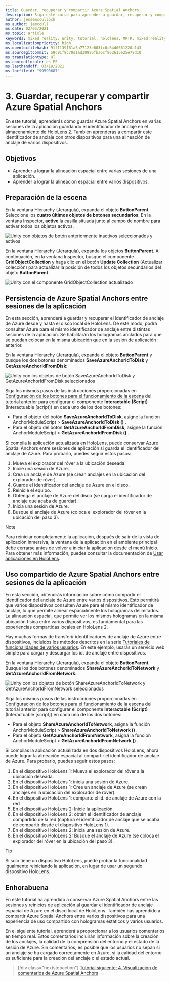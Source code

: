 ```yaml
---
title: Guardar, recuperar y compartir Azure Spatial Anchors
description: Siga este curso para aprender a guardar, recuperar y compartir Azure Spatial Anchors en una aplicación de realidad mixta.
author: jessemcculloch
ms.author: jemccull
ms.date: 02/05/2021
ms.topic: article
keywords: mixed reality, unity, tutorial, hololens, MRTK, mixed reality toolkit, UWP, Azure spatial anchors, app sessions
ms.localizationpriority: high
ms.openlocfilehash: 91f1139181a5a77123e003fc0c64d0661220a143
ms.sourcegitcommit: 59c91f8c70d1ad30995fba6cf862615e25e78d10
ms.translationtype: HT
ms.contentlocale: es-ES
ms.lasthandoff: 03/19/2021
ms.locfileid: "99590687"
---
```

# <a name="3-saving-retrieving-and-sharing-azure-spatial-anchors"></a>3. Guardar, recuperar y compartir Azure Spatial Anchors

En este tutorial, aprenderás cómo guardar Azure Spatial Anchors en varias sesiones de la aplicación guardando el identificador de anclaje en el almacenamiento de HoloLens 2. También aprenderás a compartir este identificador de anclaje con otros dispositivos para una alineación de anclaje de varios dispositivos.

## <a name="objectives"></a>Objetivos

* Aprender a lograr la alineación espacial entre varias sesiones de una aplicación.
* Aprender a lograr la alineación espacial entre varios dispositivos.

## <a name="preparing-the-scene"></a>Preparación de la escena

En la ventana Hierarchy (Jerarquía), expanda el objeto **ButtonParent**. Seleccione los **cuatro últimos objetos de botones secundarios**. En la ventana Inspector, **active** la casilla situada junto al campo de nombre para activar todos los objetos activos.

![Unity con objetos de botón anteriormente inactivos seleccionados y activos](images/mr-learning-asa/asa-03-section1-step1-1.png)

En la ventana Hierarchy (Jerarquía), expanda los objetos **ButtonParent**. A continuación, en la ventana Inspector, busque el componente **GridObjectCollection** y haga clic en el botón **Update Collection** (Actualizar colección) para actualizar la posición de todos los objetos secundarios del objeto **ButtonParent**.

![Unity con el componente GridObjectCollection actualizado](images/mr-learning-asa/asa-03-section1-step1-2.png)

## <a name="persisting-azure-spatial-anchors-between-app-sessions"></a>Persistencia de Azure Spatial Anchors entre sesiones de la aplicación

En esta sección, aprenderá a guardar y recuperar el identificador de anclaje de Azure desde y hasta el disco local de HoloLens. De este modo, podrá consultar Azure para el mismo identificador de anclaje entre distintas sesiones de la aplicación. Se habilitarán los hologramas anclados para que se puedan colocar en la misma ubicación que en la sesión de aplicación anterior.

En la ventana Hierarchy (Jerarquía), expanda el objeto **ButtonParent** y busque los dos botones denominados **SaveAzureAnchorIdToDisk** y **GetAzureAnchorIdFromDisk**:

![Unity con los objetos de botón SaveAzureAnchorIdToDisk y GetAzureAnchorIdFromDisk seleccionados](images/mr-learning-asa/asa-03-section2-step1-1.png)

Siga los mismos pasos de las instrucciones proporcionadas en [Configuración de los botones para el funcionamiento de la escena](mr-learning-asa-02.md#configuring-the-buttons-to-operate-the-scene) del tutorial anterior para configurar el componente **Interactable (Script)** (Interactuable [script]) en cada uno de los dos botones:

* Para el objeto del botón **SaveAzureAnchorIdToDisk**, asigne la función AnchorModuleScript > **SaveAzureAnchorIdToDisk ()** .
* Para el objeto del botón **GetAzureAnchorIdFromDisk**, asigne la función AnchorModuleScript > **GetAzureAnchorIdFromDisk ()** .

Si compila la aplicación actualizada en HoloLens, puede conservar Azure Spatial Anchors entre sesiones de aplicación si guarda el identificador del anclaje de Azure. Para probarlo, puedes seguir estos pasos:

1. Mueva el explorador del róver a la ubicación deseada.
2. Inicie una sesión de Azure.
3. Crea un anclaje de Azure (se crean anclajes en la ubicación del explorador de róver).
4. Guarde el identificador del anclaje de Azure en el disco.
5. Reinicie el equipo.
6. Obtenga el anclaje de Azure del disco (se carga el identificador de anclaje que acaba de guardar).
7. Inicia una sesión de Azure.
8. Busque el anclaje de Azure (coloca el explorador del róver en la ubicación del paso 3).

> [!NOTE]
> Para reiniciar completamente la aplicación, después de salir de la vista de aplicación inmersiva, la ventana de la aplicación en el ambiente principal debe cerrarse antes de volver a iniciar la aplicación desde el menú Inicio. Para obtener más información, puedes consultar la documentación de [Usar aplicaciones en HoloLens](/hololens/holographic-home#using-apps-on-hololens).

## <a name="sharing-azure-spatial-anchors-between-devices"></a>Uso compartido de Azure Spatial Anchors entre sesiones de la aplicación

En esta sección, obtendrás información sobre cómo compartir el identificador del anclaje de Azure entre varios dispositivos. Esto permitirá que varios dispositivos consulten Azure para el mismo identificador de anclaje, lo que permite alinear espacialmente los hologramas delimitados. La alineación espacial, que permite ver los mismos hologramas en la misma ubicación física entre varios dispositivos, es fundamental para las experiencias compartidas locales en HoloLens 2.

Hay muchas formas de transferir identificadores de anclaje de Azure entre dispositivos, incluidos los métodos descritos en la serie [Tutoriales de funcionalidades de varios usuarios](mr-learning-sharing-02.md). En este ejemplo, usarás un servicio web simple para cargar y descargar los id. de anclaje entre dispositivos.

En la ventana Hierarchy (Jerarquía), expanda el objeto **ButtonParent**.   Busque los dos botones denominados **ShareAzureAnchorIdToNetwork** y **GetAzureAnchorIdFromNetwork**:

![Unity con los objetos de botón ShareAzureAnchorIdToNetwork y GetAzureAnchorIdFromNetwork seleccionados](images/mr-learning-asa/asa-03-section3-step1-1.png)

Siga los mismos pasos de las instrucciones proporcionadas en [Configuración de los botones para el funcionamiento de la escena](mr-learning-asa-02.md#configuring-the-buttons-to-operate-the-scene) del tutorial anterior para configurar el componente **Interactable (Script)** (Interactuable [script]) en cada uno de los dos botones:

* Para el objeto **ShareAzureAnchorIdToNetwork**, asigna la función AnchorModuleScript > **ShareAzureAnchorIdToNetwork ()** .
* Para el objeto **GetAzureAnchorIdFromNetwork**, asigna la función AnchorModuleScript > **GetAzureAnchorIdFromNetwork ()** .

Si compilas la aplicación actualizada en dos dispositivos HoloLens, ahora puede lograr la alineación espacial al compartir el identificador de anclaje de Azure. Para probarlo, puedes seguir estos pasos:

1. En el dispositivo HoloLens 1: Mueva el explorador del róver a la ubicación deseada.
2. En el dispositivo HoloLens 1: inicia una sesión de Azure.
3. En el dispositivo HoloLens 1: Cree un anclaje de Azure (se crean anclajes en la ubicación del explorador de róver).
4. En el dispositivo HoloLens 1: comparte el id. de anclaje de Azure con la red
5. En el dispositivo HoloLens 2: Inicie la aplicación.
6. En el dispositivo HoloLens 2: obtén el identificador de anclaje compartido de la red (captura el identificador de anclaje que se acaba de compartir desde el dispositivo HoloLens 1).
7. En el dispositivo HoloLens 2: inicia una sesión de Azure.
8. En el dispositivo HoloLens 2: Busque el anclaje de Azure (se coloca el explorador del róver en la ubicación del paso 3).

> [!TIP]
> Si solo tiene un dispositivo HoloLens, puede probar la funcionalidad igualmente reiniciando la aplicación, en lugar de usar un segundo dispositivo HoloLens.

## <a name="congratulations"></a>Enhorabuena

En este tutorial ha aprendido a conservar Azure Spatial Anchors entre las sesiones y reinicios de aplicación al guardar el identificador de anclaje espacial de Azure en el disco local de HoloLens. También has aprendido a compartir Azure Spatial Anchors entre varios dispositivos para una experiencia de uso compartido con hologramas estáticos y varios usuarios.

En el siguiente tutorial, aprenderá a proporcionar a los usuarios comentarios en tiempo real. Estos comentarios incluirán información sobre la creación de los anclajes, la calidad de la comprensión del entorno y el estado de la sesión de Azure. Sin comentarios, es posible que los usuarios no sepan si un anclaje se ha cargado correctamente en Azure, si la calidad del entorno es suficiente para la creación del anclaje o el estado actual.

> [!div class="nextstepaction"]
> [Tutorial siguiente: 4. Visualización de comentarios de Azure Spatial Anchors](mr-learning-asa-04.md)